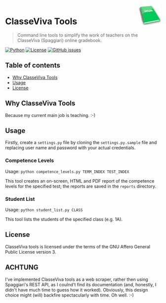 <a href="https://www.bernardi.cloud/">
    <img src=".readme-files/classeviva-tools-logo-72.png" alt="ClasseViva Tools logo" title="ClasseViva Tools" align="right" height="72" />
</a>

# ClasseViva Tools
> Command line tools to simplify the work of teachers on the ClasseViva (Spaggiari) online gradebook.

[![Python](https://img.shields.io/badge/python-v3.7+-blue.svg)](https://www.python.org)
[![License](https://img.shields.io/github/license/pbswengineering/classeviva-tools.svg)](https://opensource.org/licenses/AGPL-3.0)
[![GitHub issues](https://img.shields.io/github/issues/pbswengineering/classeviva-tools.svg)](https://github.com/pbswengineering/classeviva-tools/issues)

## Table of contents

- [Why ClasseViva Tools](#why-classeviva-tools)
- [Usage](#usage)
- [License](#license)

## Why ClasseViva Tools

Because my current main job is teaching. :-)

## Usage

Firstly, create a `settings.py` file by cloning the `settings.py.sample` file and replacing user name and password with your actual credentials.

### Competence Levels

Usage: `python competence_levels.py TERM_INDEX TEST_INDEX`

This tool creates an on-screen, HTML and PDF report of the competence levels for the specified test; the reports are saved in the `reports` directory.

### Student List

Usage: `python student_list.py CLASS`

This tool lists the students of the specified class (e.g. 1A).

## License

ClasseViva tools is licensed under the terms of the GNU Affero General Public License version 3.

## ACHTUNG

I've implemented ClasseViva tools as a web scraper, rather then using Spaggiari's REST API, as I coulnd't find its documentation (and, honestly, I didn't have much time to guess how it worked). Obviously, this design choice might (will) backfire spectacularly with time. Oh well. :-)
